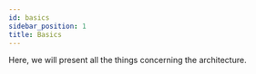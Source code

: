 ```yaml
---
id: basics
sidebar_position: 1
title: Basics
---
```


Here, we will present all the things concerning the architecture.